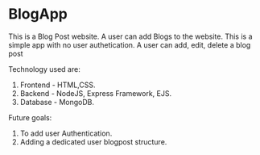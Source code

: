 # BlogApp
This is a Blog Post website.
A user can add Blogs to the website.
This is a simple app with no user authetication. A user can add, edit, delete a blog post

Technology used are: 
1. Frontend - HTML,CSS.
2. Backend -  NodeJS, Express Framework, EJS.
3. Database - MongoDB.

Future goals:
1. To add user Authentication.
2. Adding a dedicated user blogpost structure.
